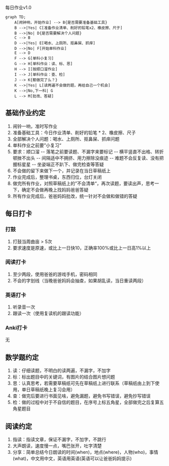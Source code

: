 每日作业v1.0
```mermaid
graph TD;
    A[闹钟响，开始作业] --> B{是否需要准备基础工具}
    B -->|Yes| C[准备作业清单、削好的铅笔x2、橡皮擦、尺子]
    B -->|No| D{是否需要解决个人问题}
    C --> B
    D -->|Yes| E[喝水、上厕所、抠鼻屎、抓痒]
    D -->|No| F[开始单科作业]
    E --> D
    F --> G[单科小复习]
    G --> H[单科作业：读、标、思]
    H --> I[按顺口溜作业]
    I --> J[单科作业：查、检]
    J --> K{都做完了么？}
    K -->|Yes| L[读两遍不会做的题，再给自己一个机会]
    K -->|No,下一科| G
    L --> M[批改、答疑]
```

## 基础作业约定
1. 闹铃一响，准时写作业
2. 准备基础工具：今日作业清单、削好的铅笔 * 2、橡皮擦、尺子
3. 全部解决个人问题：喝水、上厕所、抠鼻屎、抓痒问题
4. 单科作业之前要”小复习“
5. 要求：顺口溜
-- 落笔之前要读题、不漏字来要标记
-- 横平竖直不出格、转折顿挫不出头
-- 间隔适中不拥挤、用力擦除没痕迹
-- 难题不会反复读、没有把握标星星
-- 坐姿端正不趴下、做完检查等答疑
6. 不会做的留下来做下一个，并记录在当日草稿纸上
7. 作业完成后，整理书桌，东西归位，台灯关闭
8. 做完所有作业，对照草稿纸上的”不会清单“，再次读题，要读出声，思考一下，确定不会做再晚上找妈妈爸爸答疑
9. 所有作业完成后，爸爸妈妈批改，统一针对不会做和做错的答疑

## 每日打卡
### 打鼓
1. 打鼓当周曲亩 > 5次
2. 要求速度是原速，或比上一日快10，正确率100%或比上一日高1%以上
### 阅读打卡
1. 至少两段，使用爸爸的游戏手机，密码相同
2. 不会的字划线（当晚爸爸妈妈会抽查，如果胡乱读，当日重读两段）
### 英语打卡
1. 听录音一次
2. 跟读一次（使用复读机的跟读功能）
### Anki打卡
无

## 数学题约定
1. 读：仔细读题，不明白的读两遍，不漏字，不加字
2. 标：标出题目中的关键词，有图片的结合图片想问题
3. 思：认真思考，若需要草稿纸可先在草稿纸上进行联系（草稿纸由上到下使用，单日草稿纸晚上复习会用）
4. 查：做完后要进行书面见啥，避免漏题，避免书写错误，避免抄写错误
5. 检：做的过程中对于不自信的题目，在序号上标五角星，全部做完之后复算五角星题目

## 阅读约定
1. 指读：指读文章，保证不漏字，不加字，不跳行
2. 大声朗读，速度慢一点，嘴巴张开，吐字清楚
3. 分享：简单总结今日朗读的时间(when)，地点(where)，人物(who)，事情(what)，中文用中文，英语用英语(英语可以让爸爸妈妈提示)


